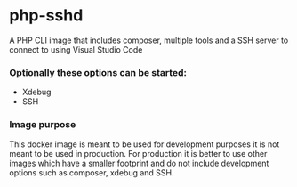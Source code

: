 # php-sshd
A PHP CLI image that includes composer, multiple tools and a SSH server to connect to using Visual Studio Code

### Optionally these options can be started:
- Xdebug
- SSH

### Image purpose
This docker image is meant to be used for development purposes it is not meant to be used in production. For production it is better to use other images which have a smaller footprint and do not include development options such as composer, xdebug and SSH. 

